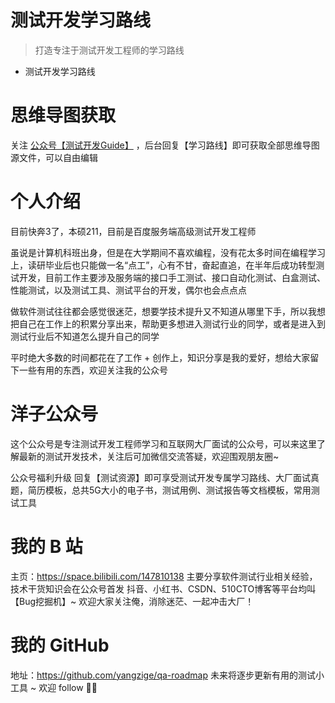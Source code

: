 # 测试开发学习路线

> 打造专注于测试开发工程师的学习路线
- 测试开发学习路线


# 思维导图获取
关注 [公众号【测试开发Guide】](https://www.yuque.com/wojiaoyangzi/slggag/zzykkw) ，后台回复【学习路线】即可获取全部思维导图源文件，可以自由编辑

# 个人介绍
目前快奔3了，本硕211，目前是百度服务端高级测试开发工程师

虽说是计算机科班出身，但是在大学期间不喜欢编程，没有花太多时间在编程学习上，读研毕业后也只能做一名“点工”，心有不甘，奋起直追，在半年后成功转型测试开发，目前工作主要涉及服务端的接口手工测试、接口自动化测试、白盒测试、性能测试，以及测试工具、测试平台的开发，偶尔也会点点点

做软件测试往往都会感觉很迷茫，想要学技术提升又不知道从哪里下手，所以我想把自己在工作上的积累分享出来，帮助更多想进入测试行业的同学，或者是进入到测试行业后不知道怎么提升自己的同学

平时绝大多数的时间都花在了工作 + 创作上，知识分享是我的爱好，想给大家留下一些有用的东西，欢迎关注我的公众号
# 洋子公众号
这个公众号是专注测试开发工程师学习和互联网大厂面试的公众号，可以来这里了解最新的测试开发技术，关注后可加微信交流答疑，欢迎围观朋友圈~

公众号福利升级
回复【测试资源】即可享受测试开发专属学习路线、大厂面试真题，简历模板，总共5G大小的电子书，测试用例、测试报告等文档模板，常用测试工具

# 我的 B 站
主页：https://space.bilibili.com/147810138
主要分享软件测试行业相关经验，技术干货知识会在公众号首发
抖音、小红书、CSDN、510CTO博客等平台均叫【Bug挖掘机】~
欢迎大家关注俺，消除迷茫、一起冲击大厂！

# 我的 GitHub
地址：https://github.com/yangzige/qa-roadmap
未来将逐步更新有用的测试小工具 ~ 欢迎 follow 👏🏻
